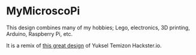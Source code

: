 # MyMicroscoPi
This design combines many of my hobbies; Lego, electronics, 3D printing, Arduino, Raspberry Pi, etc.

It is a remix of [this great design](https://www.hackster.io/news/ibm-researcher-makes-a-microscope-using-lego-arduino-and-raspberry-pi-cbc58cb69a20?utm_source=Hackster+Marketing&utm_campaign=7e2e7b20ec-EMAIL_CAMPAIGN_2019_02_14_02_53_COPY_01&utm_medium=email&utm_term=0_86d76c4d75-7e2e7b20ec-144680307&mc_cid=7e2e7b20ec&mc_eid=ea3c09e980) of Yuksel Temizon Hackster.io.
